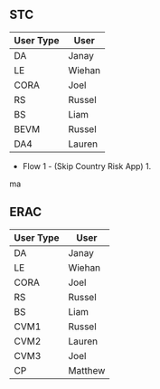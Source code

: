 
## STC

|User Type|User|
|---|---|
|DA|Janay|
|LE|Wiehan|
|CORA|Joel|
|RS|Russel|
|BS|Liam|
|BEVM|Russel|
|DA4|Lauren|

- Flow 1 - (Skip Country Risk App)
	1. 

ma
## ERAC
|User Type|User|
|---|---|
|DA|Janay|
|LE|Wiehan|
|CORA|Joel|
|RS|Russel|
|BS|Liam|
|CVM1|Russel|
|CVM2|Lauren|
|CVM3|Joel|
|CP|Matthew|